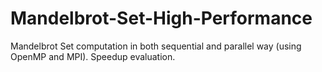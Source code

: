 # Mandelbrot-Set-High-Performance
 Mandelbrot Set computation in both sequential and parallel way (using OpenMP and MPI). Speedup evaluation.
